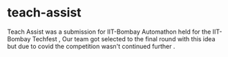 # teach-assist
Teach Assist was a submission for IIT-Bombay Automathon held for the IIT-Bombay Techfest , Our team got selected to the final round with this idea but due to covid the competition wasn't continued further .
